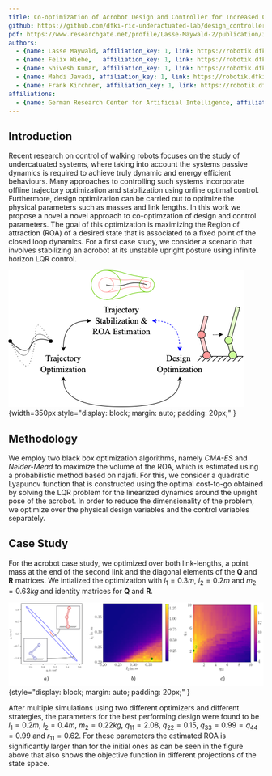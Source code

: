 ```yaml
---
title: Co-optimization of Acrobot Design and Controller for Increased Certifiable Stability
github: https://github.com/dfki-ric-underactuated-lab/design_controller_cooptimization_acrobot
pdf: https://www.researchgate.net/profile/Lasse-Maywald-2/publication/362129400_Co-optimization_of_Acrobot_Design_and_Controller_for_Increased_Certifiable_Stability/links/62d7f662492b5a42c7c32c19/Co-optimization-of-Acrobot-Design-and-Controller-for-Increased-Certifiable-Stability.pdf
authors:
  - {name: Lasse Maywald, affiliation_key: 1, link: https://robotik.dfki-bremen.de/de/ueber-uns/mitarbeiter/lama02/}
  - {name: Felix Wiebe,   affiliation_key: 1, link: https://robotik.dfki-bremen.de/de/ueber-uns/mitarbeiter/fewi01.html}
  - {name: Shivesh Kumar, affiliation_key: 1, link: https://robotik.dfki-bremen.de/de/ueber-uns/mitarbeiter/shku02.html}
  - {name: Mahdi Javadi, affiliation_key: 1, link: https://robotik.dfki-bremen.de/de/ueber-uns/mitarbeiter/maja04/}
  - {name: Frank Kirchner, affiliation_key: 1, link: https://robotik.dfki-bremen.de/de/ueber-uns/mitarbeiter/frki01.html}
affiliations:
  - {name: German Research Center for Artificial Intelligence, affiliation_key: 1, link: https://www.dfki.de/en/web}
---
```


## Introduction
Recent research on control of walking robots focuses on the study of undercatuated systems, where taking into account the systems passive dynamics is required to achieve truly dynamic and energy efficient behaviours. 
Many approaches to controlling such systems incorporate offline trajectory optimization and stabilization using online optimal control.
Furthermore, design optimization can be carried out to optimize the physical parameters such as masses and link lengths.
In this work we propose a novel a novel approach to co-optimzation of design and control parameters.
The goal of this optimization is maximizing the Region of attraction (ROA) of a desired state that is associated to a fixed point of the closed loop dynamics.
For a first case study, we consider a scenario that involves stabilizing an acrobot at its unstable upright posture using infinite horizon LQR control.

![Shared optimality as a result of offline trajectory optimization, online stabilization and design optimization. This work focuses on the interplay of stabilization and design optimization.](static/figures/motivation.png){width=350px style="display: block; margin: auto; padding: 20px;" }

## Methodology
We employ two black box optimization algorithms, namely *CMA-ES* and *Nelder-Mead* to maximize the volume of the ROA, which is estimated using a probabilistic method based on najafi. 
For this, we consider a quadratic Lyapunov function that is constructed using the optimal cost-to-go obtained by solving the LQR problem for the linearized dynamics around the upright pose of the acrobot.
In order to reduce the dimensionality of the problem, we optimize over the physical design variables and the control variables separately.

## Case Study
For the acrobot case study, we optimized over both link-lengths, a point mass at the end of the second link and the diagonal elements of the $\mathbf{Q}$ and $\mathbf{R}$ matrices. We intialized the optimization with $l_1=0.3m$, $l_2=0.2m$ and $m_2=0.63kg$ and identity matrices for $\mathbf{Q}$ and $\mathbf{R}$. 

![a) Estimated ROA of the initial (red) and optimized (blue) design projected into the $q_1$ vs. $q_2$ plane. Estimated ROA Volume as a function of b) design- and c) control parameters. The green dot marks the optimal solution found by *CMA-ES*.](static/figures/combined_results.png){style="display: block; margin: auto; padding: 20px;" }

After multiple simulations using two different optimizers and different strategies, the parameters for the best performing design were found to be $l_1=0.2m$, $l_2=0.4m$, $m_2=0.22kg$, $q_{11}=2.08$, $q_{22}=0.15$, $q_{33}=0.99 = q_{44}=0.99$ and $r_{11}=0.62$. 
For these parameters the estimated ROA is significantly larger than for the initial ones as can be seen in the figure above that also shows the objective function in different projections of the state space.

